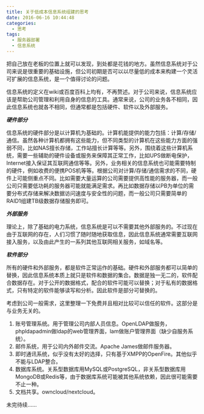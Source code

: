 ```yaml
---
title: 关于低成本信息系统组建的思考
date: 2016-06-16 10:44:48
categories:
  - 思考
tags:
  - 服务器部署
  - 信息系统
---
```

把自己放在老板的位置上就可以发现，到处都是花钱的地方。虽然信息系统对于公司来说是很重要的基础设施，但公司初期是否可以以尽量低的成本来构建一个灵活可扩展的信息系统，是一个值得讨论的问题。

信息系统的定义在wiki或百度百科上均有，不再赘述。对于公司来说，信息系统应该是帮助公司管理和利用自身的信息的工具。通常来说，公司的业务各不相同，因此信息系统也就各不相同，但通常都是包括硬件、软件以及外部服务。

_**硬件部分**_

信息系统的硬件部分是以计算机为基础的。计算机能提供的能力包括：计算/存储/通信。虽然各种计算机都拥有这些能力，但不同类型的计算机在这些能力方面的强弱不同，比如NAS擅长存储，工作站擅长计算等等。另外，围绕着这些计算机系统，需要一些辅助的硬件设备或服务来保障其正常工作，比如UPS做断电保护，Internet接入保证其互联网通信等等。另外，业务相关的信息系统也可能需要特制的硬件，例如收费的便携POS机等等。根据公司对计算/存储/通信需求的不同，硬件上可能侧重点不同。比如需要大量运算的公司需要提供高性能的服务器，而一般公司只需要低功耗的服务器可能就能满足需求。再比如数据存储以PB为单位的需要分布式存储来解决数据访问速度与安全性的问题，而一般公司只需要简单的RAID1组建TB级数据存储服务即可。

_**外部服务**_

理论上，除了基础的电力系统，信息系统是可以不需要其他外部服务的。不过现在由于互联网的存在，人们习惯了随时随地获取信息，因此信息系统通常需要互联网接入服务，以及由此产生的一系列其他互联网相关服务，如域名等。

_**软件部分**_

所有的硬件和外部服务，都是软件正常运作的基础。硬件和外部服务都可以简单的替换，因此信息系统本质上就只是软件和数据的集合。数据是独一无二的，软件配合数据存在。对于公开的数据格式，配合的软件可能可以替换；对于私有的数据格式，只有特定的软件能够读写和分析。因此软件是部分可替换的。

考虑到公司一般需求，这里整理一下免费并且相对比较可以信任的软件。这部分是与业务无关的。

  1. 账号管理系统。用于管理公司内部人员信息。OpenLDAP做服务，phpldapadmin做ldap的web管理界面，lam做账户管理界面（缺少自服务系统）。
  2. 邮件系统，用于公司内外邮件交流。Apache James做邮件服务器。
  3. 即时通讯系统，似乎没有太好的选择，只有基于XMPP的OpenFire。其他似乎不能与LDAP整合。
  4. 数据库系统。关系型数据库用MySQL或PostgreSQL，非关系型数据库用MongoDB或Redis等，由于数据库系统可能被其他系统依赖，因此很可能需要不止一种。
  5. 文档共享。owncloud/nextcloud。

未完待续……
